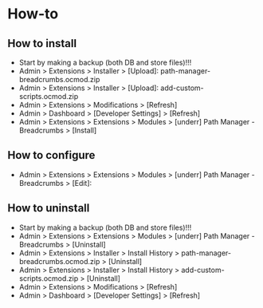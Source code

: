 # How-to

## How to install
* Start by making a backup (both DB and store files)!!!
* Admin > Extensions > Installer > [Upload]: path-manager-breadcrumbs.ocmod.zip
* Admin > Extensions > Installer > [Upload]: add-custom-scripts.ocmod.zip
* Admin > Extensions > Modifications > [Refresh]
* Admin > Dashboard > [Developer Settings] > [Refresh]
* Admin > Extensions > Extensions > Modules > [underr] Path Manager - Breadcrumbs > [Install]

## How to configure
* Admin > Extensions > Extensions > Modules > [underr] Path Manager - Breadcrumbs > [Edit]:

## How to uninstall
* Start by making a backup (both DB and store files)!!!
* Admin > Extensions > Extensions > Modules > [underr] Path Manager - Breadcrumbs > [Uninstall]
* Admin > Extensions > Installer > Install History > path-manager-breadcrumbs.ocmod.zip > [Uninstall]
* Admin > Extensions > Installer > Install History > add-custom-scripts.ocmod.zip > [Uninstall]
* Admin > Extensions > Modifications > [Refresh]
* Admin > Dashboard > [Developer Settings] > [Refresh]
